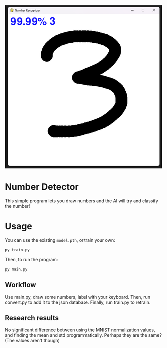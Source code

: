![Classified a Three](./cover.png)

# Number Detector
This simple program lets you draw numbers and the AI will try and classify the number!

# Usage
You can use the existing `model.pth`, or train your own:
```py
py train.py
```

Then, to run the program:
```py
py main.py
```

## Workflow
Use main.py, draw some numbers, label with your keyboard.
Then, run convert.py to add it to the json database.
Finally, run train.py to retrain.

## Research results
No significant difference between using the MNIST normalization values, and finding the mean and std programmatically. Perhaps they are the same? (The values aren't though)
